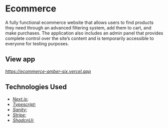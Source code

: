 # Ecommerce

A fully functional ecommerce website that allows users to find products they need through an advanced filtering system, add them to cart, and make purchases. The application also includes an admin panel that provides complete control over the site’s content and is temporarily accessible to everyone for testing purposes.

## View app 

_https://ecommerce-amber-six.vercel.app_

## Technologies Used

- _[Next.js](https://nextjs.org/)_;
- _[Typescript](https://www.typescriptlang.org/)_;
- _[Sanity](https://www.sanity.io/)_;
- _[Stripe](https://stripe.com/)_;
- _[ShadcnUi](https://ui.shadcn.com/)_;
